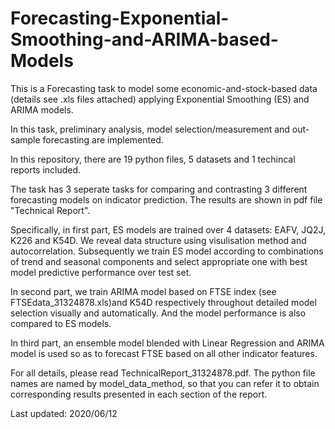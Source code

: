 # Forecasting-Exponential-Smoothing-and-ARIMA-based-Models

This is a Forecasting task to model some economic-and-stock-based data (details see .xls files attached) applying Exponential Smoothing (ES) and ARIMA models.

In this task, preliminary analysis, model selection/measurement and out-sample forecasting are implemented.

In this repository, there are 19 python files, 5 datasets and 1 techincal reports included.

The task has 3 seperate tasks for comparing and contrasting 3 different forecasting models on indicator prediction. The results are shown in pdf file "Technical Report".

Specifically, in first part, ES models are trained over 4 datasets: EAFV, JQ2J, K226 and K54D.
We reveal data structure using visulisation method and autocorrelation.
Subsequently we train ES model according to combinations of trend and seasonal components and select appropriate one with best model predictive performance over test set.

In second part, we train ARIMA model based on FTSE index (see FTSEdata_31324878.xls)and K54D respectively throughout detailed model selection visually and automatically. 
And the model performance is also compared to ES models.

In third part, an ensemble model blended with Linear Regression and ARIMA model is used so as to forecast FTSE based on all other indicator features.

For all details, please read TechnicalReport_31324878.pdf. The python file names are named by model_data_method, so that you can refer it to obtain corresponding results presented in each section of the report.


Last updated: 2020/06/12
